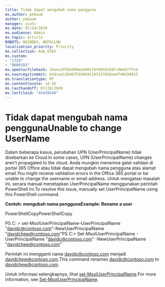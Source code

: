 ```yaml
---
title: Tidak dapat mengubah nama pengguna
ms.author: pebaum
author: pebaum
manager: scotv
ms.date: 07/24/2020
ms.audience: Admin
ms.topic: article
ROBOTS: NOINDEX, NOFOLLOW
localization_priority: Priority
ms.collection: Adm_O365
ms.custom:
- "1729"
- "9000183"
ms.openlocfilehash: 34aecdf503699ee500179f0958158fc964d77fcb
ms.sourcegitcommit: b10cea11b4975354b91193327b58aa4740d34833
ms.translationtype: MT
ms.contentlocale: id-ID
ms.lasthandoff: 07/28/2020
ms.locfileid: "45439549"
---
```

# <a name="unable-to-change-username"></a><span data-ttu-id="c2c5c-102">Tidak dapat mengubah nama pengguna</span><span class="sxs-lookup"><span data-stu-id="c2c5c-102">Unable to change UserName</span></span>

<span data-ttu-id="c2c5c-103">Dalam beberapa kasus, perubahan UPN (UserPrincipalName) tidak disebarkan ke Cloud.</span><span class="sxs-lookup"><span data-stu-id="c2c5c-103">In some cases, UPN (UserPrincipalName) changes aren't propagated to the cloud.</span></span> <span data-ttu-id="c2c5c-104">Anda mungkin menerima galat validasi di portal 365 Office atau tidak dapat mengubah nama pengguna atau alamat email.</span><span class="sxs-lookup"><span data-stu-id="c2c5c-104">You might receive validation errors in the Office 365 portal or be unable to change the username or email address.</span></span> <span data-ttu-id="c2c5c-105">Untuk mengatasi masalah ini, secara manual menetapkan UserPrincipalName menggunakan perintah PowerShell ini.</span><span class="sxs-lookup"><span data-stu-id="c2c5c-105">To resolve this issue, manually set UserPrincipalName using this PowerShell command.</span></span>

<span data-ttu-id="c2c5c-106">**Contoh: mengubah nama pengguna**</span><span class="sxs-lookup"><span data-stu-id="c2c5c-106">**Example: Rename a user**</span></span>

<span data-ttu-id="c2c5c-107">PowerShellCopy</span><span class="sxs-lookup"><span data-stu-id="c2c5c-107">PowerShellCopy</span></span>

<span data-ttu-id="c2c5c-108">PS C: \> set-MsolUserPrincipalName-UserPrincipalName "davidc@contoso.com"-NewUserPrincipalName "davidchew@contoso.com"</span><span class="sxs-lookup"><span data-stu-id="c2c5c-108">PS C:\> Set-MsolUserPrincipalName -UserPrincipalName "davidc@contoso.com" -NewUserPrincipalName "davidchew@contoso.com"</span></span>

<span data-ttu-id="c2c5c-109">Perintah ini mengganti nama davidc@contoso.com menjadi davidchew@contoso.com.</span><span class="sxs-lookup"><span data-stu-id="c2c5c-109">This command renames davidc@contoso.com to davidchew@contoso.com.</span></span>

<span data-ttu-id="c2c5c-110">Untuk informasi selengkapnya, lihat [set-MsolUserPrincipalName](https://docs.microsoft.com/powershell/module/msonline/set-msoluserprincipalname?view=azureadps-1.0).</span><span class="sxs-lookup"><span data-stu-id="c2c5c-110">For more information, see [Set-MsolUserPrincipalName](https://docs.microsoft.com/powershell/module/msonline/set-msoluserprincipalname?view=azureadps-1.0).</span></span>